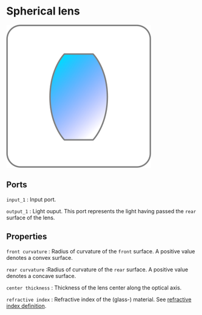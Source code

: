# Spherical lens

![Lens icon](../images/icons/node_lens.svg)

## Ports

`input_1`
: Input port.

`output_1`
: Light ouput. This port represents the light having passed the `rear` surface of the lens.

## Properties

`front curvature`
: Radius of curvature of the `front` surface. A positive value denotes a convex surface.

`rear curvature`
:Radius of curvature of the `rear` surface. A positive value denotes a concave surface.

`center thickness`
: Thickness of the lens center along the optical axis.

`refractive index`
: Refractive index of the (glass-) material. See [refractive index definition](../refractive_index.md).